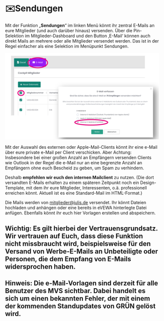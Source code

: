 ﻿# ✉️Sendungen

Mit der Funktion „**Sendungen**“ im linken Menü könnt ihr zentral E-Mails an eure Mitglieder (und auch darüber hinaus) versenden. Über die Pin-Selektion im Mitglieder-Dashboard und den Button ‚E-Mail‘ können auch direkt Mails an mehrere oder alle Mitglieder versendet werden. Das ist in der Regel einfacher als eine Selektion im Menüpunkt Sendungen.

![](/static/graphicsmvs/1-5-sendungen-klick.png)

Mit der Auswahl des externen oder Apple-Mail-Clients könnt ihr eine e-Mail über eure private e-Mail per Client verschicken. Aber Achtung: Insbesondere bei einer großen Anzahl an Empfängern versenden Clients wie Outlook in der Regel die e-Mail nur an eine begrenzte Anzahl an Empfängern ohne euch Bescheid zu geben, um Spam zu verhindern.

Deshalb **empfehlen wir euch den internen Mailclient** zu nutzen. (Die dort versandten E-Mails erhalten zu einem späteren Zeitpunkt noch ein Design-Template, mit dem ihr eure Mitglieder, Interessenten, o.ä. professionell erreichen könnt. Aktuell ist es eine Standard-Mail im HTML-Format.)

Die Mails werden von [mitglieder@julis.de](mailto:mitglieder@julis.de) versendet. Ihr könnt Dateien hochladen und anhängen oder eine bereits in eVEWA hinterlegte Datei anfügen. Ebenfalls könnt ihr euch hier Vorlagen erstellen und abspeichern.

## Wichtig: Es gilt hierbei der Vertrauensgrundsatz. Wir vertrauen auf Euch, dass diese Funktion nicht missbraucht wird, beispielsweise für den Versand von Werbe-E-Mails an Unbeteiligte oder Personen, die dem Empfang von E-Mails widersprochen haben.

## Hinweis: Die e-Mail-Vorlagen sind derzeit für alle Benutzer des MVS sichtbar. Dabei handelt es sich um einen bekannten Fehler, der mit einem der kommenden Standupdates von GRÜN gelöst wird.


